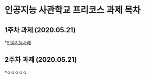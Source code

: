# 인공지능 사관학교 프리코스 과제 목차

## 1주차 과제 (2020.05.21)
*[인공지능사례](https://github.com/kojaejeung/kkojae/blob/master/1%EC%A3%BC%EC%B0%A8%EA%B3%BC%EC%A0%9C.ipynb)

## 2주차 과제 (2020.05.21)
*ㅇㅇㅇㅇㅇ
